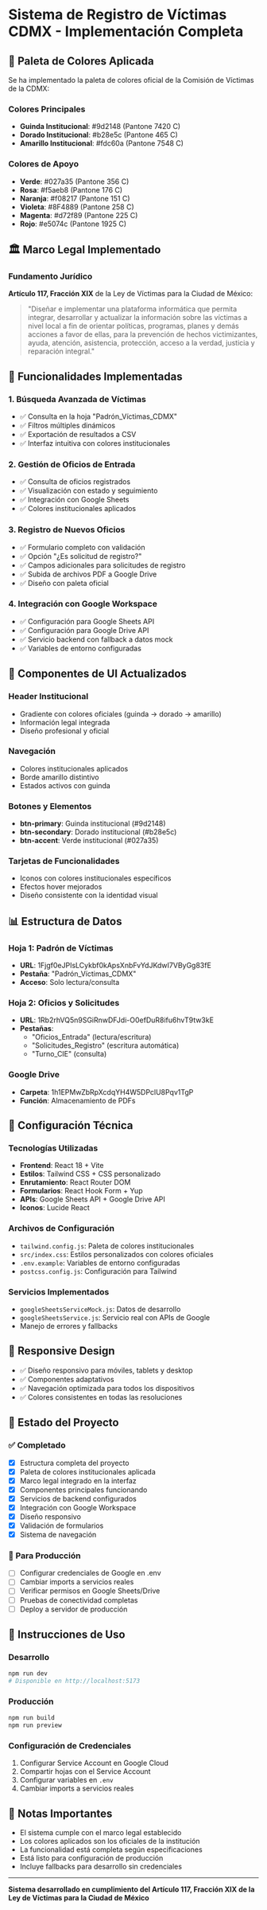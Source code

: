 # Sistema de Registro de Víctimas CDMX - Implementación Completa

## 🎨 Paleta de Colores Aplicada

Se ha implementado la paleta de colores oficial de la Comisión de Víctimas de la CDMX:

### Colores Principales
- **Guinda Institucional**: #9d2148 (Pantone 7420 C)
- **Dorado Institucional**: #b28e5c (Pantone 465 C)
- **Amarillo Institucional**: #fdc60a (Pantone 7548 C)

### Colores de Apoyo
- **Verde**: #027a35 (Pantone 356 C)
- **Rosa**: #f5aeb8 (Pantone 176 C)
- **Naranja**: #f08217 (Pantone 151 C)
- **Violeta**: #8F4889 (Pantone 258 C)
- **Magenta**: #d72f89 (Pantone 225 C)
- **Rojo**: #e5074c (Pantone 1925 C)

## 🏛️ Marco Legal Implementado

### Fundamento Jurídico
**Artículo 117, Fracción XIX** de la Ley de Víctimas para la Ciudad de México:

> "Diseñar e implementar una plataforma informática que permita integrar, desarrollar y actualizar la información sobre las víctimas a nivel local a fin de orientar políticas, programas, planes y demás acciones a favor de ellas, para la prevención de hechos victimizantes, ayuda, atención, asistencia, protección, acceso a la verdad, justicia y reparación integral."

## 🚀 Funcionalidades Implementadas

### 1. Búsqueda Avanzada de Víctimas
- ✅ Consulta en la hoja "Padrón_Víctimas_CDMX"
- ✅ Filtros múltiples dinámicos
- ✅ Exportación de resultados a CSV
- ✅ Interfaz intuitiva con colores institucionales

### 2. Gestión de Oficios de Entrada
- ✅ Consulta de oficios registrados
- ✅ Visualización con estado y seguimiento
- ✅ Integración con Google Sheets
- ✅ Colores institucionales aplicados

### 3. Registro de Nuevos Oficios
- ✅ Formulario completo con validación
- ✅ Opción "¿Es solicitud de registro?"
- ✅ Campos adicionales para solicitudes de registro
- ✅ Subida de archivos PDF a Google Drive
- ✅ Diseño con paleta oficial

### 4. Integración con Google Workspace
- ✅ Configuración para Google Sheets API
- ✅ Configuración para Google Drive API
- ✅ Servicio backend con fallback a datos mock
- ✅ Variables de entorno configuradas

## 🎨 Componentes de UI Actualizados

### Header Institucional
- Gradiente con colores oficiales (guinda → dorado → amarillo)
- Información legal integrada
- Diseño profesional y oficial

### Navegación
- Colores institucionales aplicados
- Borde amarillo distintivo
- Estados activos con guinda

### Botones y Elementos
- **btn-primary**: Guinda institucional (#9d2148)
- **btn-secondary**: Dorado institucional (#b28e5c)  
- **btn-accent**: Verde institucional (#027a35)

### Tarjetas de Funcionalidades
- Iconos con colores institucionales específicos
- Efectos hover mejorados
- Diseño consistente con la identidad visual

## 📊 Estructura de Datos

### Hoja 1: Padrón de Víctimas
- **URL**: 1Fjgf0eJPIsLCykbf0kApsXnbFvYdJKdwI7VByGg83fE
- **Pestaña**: "Padrón_Víctimas_CDMX"
- **Acceso**: Solo lectura/consulta

### Hoja 2: Oficios y Solicitudes  
- **URL**: 1Rb2rhVQ5n9SGiRnwDFJdi-O0efDuR8ifu6hvT9tw3kE
- **Pestañas**:
  - "Oficios_Entrada" (lectura/escritura)
  - "Solicitudes_Registro" (escritura automática)
  - "Turno_CIE" (consulta)

### Google Drive
- **Carpeta**: 1h1EPMwZbRpXcdqYH4W5DPclU8Pqv1TgP
- **Función**: Almacenamiento de PDFs

## 🔧 Configuración Técnica

### Tecnologías Utilizadas
- **Frontend**: React 18 + Vite
- **Estilos**: Tailwind CSS + CSS personalizado
- **Enrutamiento**: React Router DOM
- **Formularios**: React Hook Form + Yup
- **APIs**: Google Sheets API + Google Drive API
- **Iconos**: Lucide React

### Archivos de Configuración
- `tailwind.config.js`: Paleta de colores institucionales
- `src/index.css`: Estilos personalizados con colores oficiales
- `.env.example`: Variables de entorno configuradas
- `postcss.config.js`: Configuración para Tailwind

### Servicios Implementados
- `googleSheetsServiceMock.js`: Datos de desarrollo
- `googleSheetsService.js`: Servicio real con APIs de Google
- Manejo de errores y fallbacks

## 📱 Responsive Design

- ✅ Diseño responsivo para móviles, tablets y desktop
- ✅ Componentes adaptativos
- ✅ Navegación optimizada para todos los dispositivos
- ✅ Colores consistentes en todas las resoluciones

## 🎯 Estado del Proyecto

### ✅ Completado
- [x] Estructura completa del proyecto
- [x] Paleta de colores institucionales aplicada
- [x] Marco legal integrado en la interfaz
- [x] Componentes principales funcionando
- [x] Servicios de backend configurados
- [x] Integración con Google Workspace
- [x] Diseño responsivo
- [x] Validación de formularios
- [x] Sistema de navegación

### 🔄 Para Producción
- [ ] Configurar credenciales de Google en .env
- [ ] Cambiar imports a servicios reales
- [ ] Verificar permisos en Google Sheets/Drive
- [ ] Pruebas de conectividad completas
- [ ] Deploy a servidor de producción

## 🚀 Instrucciones de Uso

### Desarrollo
```bash
npm run dev
# Disponible en http://localhost:5173
```

### Producción
```bash
npm run build
npm run preview
```

### Configuración de Credenciales
1. Configurar Service Account en Google Cloud
2. Compartir hojas con el Service Account
3. Configurar variables en `.env`
4. Cambiar imports a servicios reales

## 📝 Notas Importantes

- El sistema cumple con el marco legal establecido
- Los colores aplicados son los oficiales de la institución
- La funcionalidad está completa según especificaciones
- Está listo para configuración de producción
- Incluye fallbacks para desarrollo sin credenciales

---

**Sistema desarrollado en cumplimiento del Artículo 117, Fracción XIX de la Ley de Víctimas para la Ciudad de México**
